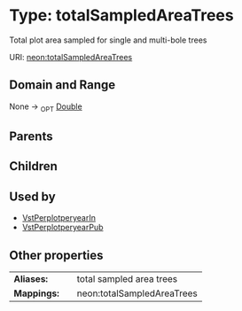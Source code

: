 
# Type: totalSampledAreaTrees


Total plot area sampled for single and multi-bole trees

URI: [neon:totalSampledAreaTrees](https://data.neonscience.org/totalSampledAreaTrees)


## Domain and Range

None ->  <sub>OPT</sub> [Double](types/Double.md)

## Parents


## Children


## Used by

 * [VstPerplotperyearIn](VstPerplotperyearIn.md)
 * [VstPerplotperyearPub](VstPerplotperyearPub.md)

## Other properties

|  |  |  |
| --- | --- | --- |
| **Aliases:** | | total sampled area trees |
| **Mappings:** | | neon:totalSampledAreaTrees |

